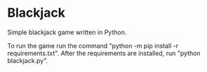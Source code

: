 # Blackjack

Simple blackjack game written in Python. 

To run the game run the command "python -m pip install -r requirements.txt". 
After the requirements are installed, run "python blackjack.py".